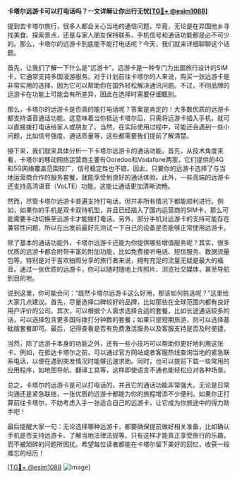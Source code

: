 **卡塔尔远游卡可以打电话吗？一文详解让你出行无忧[[TG💪+ @esim1088](https://t.me/s/esim1088)]**

提到去卡塔尔旅行，很多人都会关心当地的通信问题。毕竟，无论是在异国他乡寻找美食、探索景点，还是与家人朋友保持联系，手机信号和通话功能都是必不可少的。那么，卡塔尔的远游卡到底能不能打电话呢？今天，我们就来详细聊聊这个话题。

首先，让我们了解一下什么是“远游卡”。远游卡是一种专门为出国旅行设计的SIM卡，它通常支持多国漫游服务。对于计划前往卡塔尔的人来说，购买一张远游卡是非常实用的选择，因为它可以帮助你在国外轻松解决通讯问题。不过，不同品牌的远游卡在功能上可能会有所差异，因此在选择时需要仔细甄别。

那么，卡塔尔的远游卡是否真的能打电话呢？答案是肯定的！大多数优质的远游卡都支持语音通话功能。这意味着当你抵达卡塔尔后，只需将远游卡插入手机，就可以直接拨打电话给家人或朋友了。当然，在实际使用过程中，可能还会遇到一些小问题，比如信号强度、通话质量等，这些都需要我们提前了解清楚。

接下来，我们就来具体分析一下卡塔尔远游卡的通话功能。首先，从技术角度来看，卡塔尔的移动网络运营商主要有Ooredoo和Vodafone两家，它们提供的4G和5G网络覆盖范围较广，信号稳定性也不错。因此，只要你的远游卡选择了与当地运营商合作的服务套餐，就能享受到良好的通话体验。此外，一些高端的远游卡还支持高清语音（VoLTE）功能，这能让通话更加清晰流畅。

然而，尽管卡塔尔远游卡普遍支持打电话，但并非所有情况下都能顺利进行。例如，如果你的手机是双卡双待机型，并且已经插入了国内运营商的SIM卡，那么可能需要手动切换至远游卡才能拨打电话。另外，部分手机对远游卡的支持可能存在兼容性问题，所以在出发前最好先测试一下自己的设备是否能够正常使用远游卡。

除了基本的通话功能外，卡塔尔远游卡还能为你提供哪些增值服务呢？其实，很多优质的远游卡都会附带丰富的附加功能，比如免费接听电话、短信服务、数据流量包等。特别是对于喜欢拍照分享的旅行者来说，拥有充足的流量无疑是最大的福音。通过一张优质的远游卡，你可以随时随地上传照片、浏览社交媒体，甚至导航到目的地。

说到这里，你可能会问：“既然卡塔尔远游卡这么好用，那该如何挑选呢？”这里给大家几点建议。首先，尽量选择口碑较好的品牌，比如那些在全球范围内都有良好用户评价的公司。其次，可以根据个人需求选择合适的套餐，比如长途通话较多的话，可以选择包含更多国际拨打分钟数的套餐；如果只是短期旅游，则可以选择基础版套餐即可。最后，记得查看是否有免费激活服务以及客服支持是否及时便捷。

当然，除了远游卡本身的功能之外，还有一些小技巧可以帮助你更好地利用这张卡。例如，在抵达卡塔尔之前，可以通过官方网站或者客服热线查询当地的紧急联系电话，以便在遇到突发情况时能够迅速求助。同时，也可以提前下载一些常用的应用程序，如地图导航、翻译工具等，这样即使语言不通也能轻松应对各种场景。

总之，卡塔尔的远游卡是可以打电话的，并且它的通话功能非常强大。无论是日常沟通还是紧急联络，一张优质的远游卡都能为你的旅程增添不少便利。如果你正打算前往卡塔尔，不妨考虑入手一张适合自己的远游卡，让它成为你旅途中的得力助手吧！

最后提醒大家一句：无论选择哪种远游卡，都要确保提前做好相关准备，比如确认手机是否支持远游卡、了解当地法律法规等。只有这样才能真正享受旅行的乐趣，而不被琐碎的问题所困扰。希望每位读者都能在卡塔尔留下美好的回忆，收获一段难忘的经历！

[[TG💪+ @esim1088](https://t.me/s/esim1088) ![Image](https://i.postimg.cc/4NQfJmqS/Snipaste-2025-05-13-00-14-12.png)]
